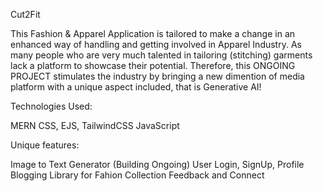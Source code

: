 Cut2Fit

This Fashion & Apparel Application is tailored to make a change in an enhanced way of handling and getting involved in Apparel Industry. 
As many people who are very much talented in tailoring (stitching) garments lack a platform to showcase their potential. 
Therefore, this ONGOING PROJECT stimulates the industry by bringing a new dimention of media platform with a unique aspect included, that is Generative AI!

Technologies Used: 

MERN 
CSS, EJS, TailwindCSS
JavaScript

Unique features:

Image to Text Generator (Building Ongoing)
User Login, SignUp, Profile
Blogging
Library for Fahion Collection
Feedback and Connect
  
  
  
  
  


